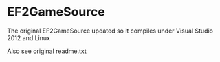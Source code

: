 EF2GameSource
=============

The original EF2GameSource updated so it compiles under Visual Studio 2012 and Linux 

Also see original readme.txt
